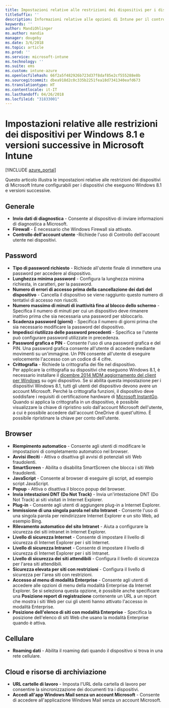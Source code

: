 ```yaml
---
title: Impostazioni relative alle restrizioni dei dispositivi per i dispositivi che eseguono Windows 8.1 in Microsoft Intune
titleSuffix: ''
description: Informazioni relative alle opzioni di Intune per il controllo delle impostazioni e funzionalità nei dispositivi che eseguono Windows 8.1.
keywords: ''
author: MandiOhlinger
ms.author: mandia
manager: dougeby
ms.date: 3/6/2018
ms.topic: article
ms.prod: ''
ms.service: microsoft-intune
ms.technology: ''
ms.suite: ems
ms.custom: intune-azure
ms.openlocfilehash: 66f2a5f482926b723d37f8daf85e2cf555288e8b
ms.sourcegitcommit: dbea918d2c0c335b2251fea18d7341340eafd673
ms.translationtype: HT
ms.contentlocale: it-IT
ms.lasthandoff: 04/26/2018
ms.locfileid: "31833001"
---
```

# <a name="microsoft-intune-windows-81-and-later-device-restriction-settings"></a>Impostazioni relative alle restrizioni dei dispositivi per Windows 8.1 e versioni successive in Microsoft Intune

[!INCLUDE [azure_portal](./includes/azure_portal.md)]

Questo articolo illustra le impostazioni relative alle restrizioni dei dispositivi di Microsoft Intune configurabili per i dispositivi che eseguono Windows 8.1 e versioni successive.


## <a name="general"></a>Generale

-   **Invio dati di diagnostica** - Consente al dispositivo di inviare informazioni di diagnostica a Microsoft.
-   **Firewall** - È necessario che Windows Firewall sia attivato.
-   **Controllo dell'account utente** -Richiede l'uso di Controllo dell'account utente nei dispositivi.

## <a name="password"></a>Password
-   **Tipo di password richiesto** - Richiede all'utente finale di immettere una password per accedere al dispositivo.
-   **Lunghezza minima password** - Configura la lunghezza minima richiesta, in caratteri, per la password.
-   **Numero di errori di accesso prima della cancellazione dei dati del dispositivo** - Cancella il dispositivo se viene raggiunto questo numero di tentativi di accesso non riusciti.
-   **Numero massimo di minuti di inattività fino al blocco dello schermo** - Specifica il numero di minuti per cui un dispositivo deve rimanere inattivo prima che sia necessaria una password per sbloccarlo.
-   **Scadenza password (giorni)** - Specifica il numero di giorni prima che sia necessario modificare la password del dispositivo.
-   **Impedisci riutilizzo delle password precedenti** - Specifica se l'utente può configurare password utilizzate in precedenza.
-   **Password grafica e PIN** - Consente l'uso di una password grafica e del PIN. Una password grafica consente all'utente di accedere mediante movimenti su un'immagine. Un PIN consente all'utente di eseguire velocemente l'accesso con un codice di 4 cifre.
-   **Crittografia** - Richiede la crittografia dei file nel dispositivo.<br>Per applicare la crittografia su dispositivi che eseguono Windows 8.1, è necessario installare il [dicembre 2014 MDM aggiornamento del client per Windows](https://support.microsoft.com/kb/3013816) su ogni dispositivo.
Se si abilita questa impostazione per i dispositivi Windows 8.1, tutti gli utenti del dispositivo devono avere un account Microsoft.
Perché la crittografia funzioni, il dispositivo deve soddisfare i requisiti di certificazione hardware di [Microsoft InstantGo](https://blogs.windows.com/windowsexperience/2014/06/19/instantgo-a-better-way-to-sleep/#IBHULcTfI4PokO8X.97).
Quando si applica la crittografia in un dispositivo, è possibile visualizzare la chiave di ripristino solo dall'account Microsoft dell'utente, a cui è possibile accedere dall'account OneDrive di quest'ultimo. È possibile ripristinare la chiave per conto dell'utente.     



## <a name="browser"></a>Browser
-   **Riempimento automatico** - Consente agli utenti di modificare le impostazioni di completamento automatico nel browser.
-   **Avvisi illeciti** - Attiva o disattiva gli avvisi di potenziali siti Web fraudolenti.
-   **SmartScreen** - Abilita o disabilita SmartScreen che blocca i siti Web fraudolenti.
-   **JavaScript** - Consente al browser di eseguire gli script, ad esempio script JavaScript.
-   **Popup** - Attiva o disattiva il blocco popup del browser.
-   **Invia intestazioni DNT (Do Not Track)** - Invia un'intestazione DNT (Do Not Track) ai siti visitati in Internet Explorer.
-   **Plug-in** - Consente agli utenti di aggiungere plug-in a Internet Explorer.
-   **Immissione di una singola parola nel sito Intranet** - Consente l'uso di una singola parola per reindirizzare Internet Explorer e un sito Web, ad esempio Bing.
-   **Rilevamento automatico del sito Intranet** - Aiuta a configurare la sicurezza dei siti intranet in Internet Explorer.
-   **Livello di sicurezza Internet** - Consente di impostare il livello di sicurezza di Internet Explorer per i siti Internet.
-   **Livello di sicurezza Intranet** - Consente di impostare il livello di sicurezza di Internet Explorer per i siti Intranet.
-   **Livello di sicurezza dei siti attendibili** - Configura il livello di sicurezza per l'area siti attendibili.
-   **Sicurezza elevata per siti con restrizioni** - Configura il livello di sicurezza per l'area siti con restrizioni.
-   **Accesso al menu di modalità Enterprise** - Consente agli utenti di accedere alle opzioni di menu della modalità Enterprise da Internet Explorer.
Se si seleziona questa opzione, è possibile anche specificare una **Posizione report di registrazione** contenente un URL a un report che mostra i siti Web per cui gli utenti hanno attivato l'accesso in modalità Enterprise.
-   **Posizione dell'elenco di siti con modalità Enterprise** - Specifica la posizione dell'elenco di siti Web che usano la modalità Enterprise quando è attiva.

## <a name="cellular"></a>Cellulare
-   **Roaming dati** - Abilita il roaming dati quando il dispositivo si trova in una rete cellulare.

## <a name="cloud-and-storage"></a>Cloud e risorse di archiviazione
-   **URL cartelle di lavoro** - Imposta l'URL della cartella di lavoro per consentire la sincronizzazione dei documenti tra i dispositivi.
-   **Accedi all'app Windows Mail senza un account Microsoft** - Consente di accedere all'applicazione Windows Mail senza un account Microsoft.    
